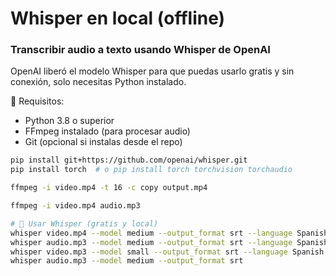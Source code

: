 # Whisper en local (offline)

### Transcribir audio a texto usando Whisper de OpenAI

OpenAI liberó el modelo Whisper para que puedas usarlo gratis y sin conexión, solo necesitas Python instalado.

🧱 Requisitos:

- Python 3.8 o superior
- FFmpeg instalado (para procesar audio)
- Git (opcional si instalas desde el repo)

```sh
pip install git+https://github.com/openai/whisper.git
pip install torch  # o pip install torch torchvision torchaudio

ffmpeg -i video.mp4 -t 16 -c copy output.mp4

ffmpeg -i video.mp4 audio.mp3

# 🚀 Usar Whisper (gratis y local)
whisper video.mp4 --model medium --output_format srt --language Spanish
whisper audio.mp3 --model medium --output_format srt --language Spanish
whisper video.mp3 --model small --output_format srt --language Spanish
whisper audio.mp3 --model medium --output_format srt

```
